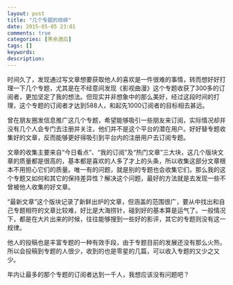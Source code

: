 ```yaml
---
layout: post
title: "几个专题的琐碎"
date: 2015-05-05 23:01
comments: true
categories: [茶余酒后]
tags: []
keywords: 
description: 
---
```

时间久了，发现通过写文章想要获取他人的喜欢是一件很难的事情，转而想好好打理一下几个专题，尤其是在不经意间发现《影视曲漫》这个专题收获了300多的订阅者，更加坚定了我的想法。但现实并非想象中的那么美好，经过这段时间的打理，这个专题的订阅者才达到588人，和起先1000订阅者的目标相去甚远。

曾在朋友圈发信息推广这几个专题，希望能够吸引一些朋友来订阅，实际情况却并没有几个人会专门去注册并关注，他们并不是这个平台的潜在用户。好好替专题收集好的文章，反而能够更好得吸引到平台内的注册用户去订阅专题。

文章的收集主要来自“今日看点”、“我的订阅”及“热门文章”三大块，这几个版块文章的质量都是很高的，基本都是喜欢的人多了才上的头条，所以收集这部分文章根本不用担心它们的质量。唯一有的问题，就是别的专题也会收集它们，那么我的这个专题又如何和其它的保持差异性？解决这个问题，最好的方法就是去发现一些不曾被他人收集的好文章。

<!--more-->
“最新文章”这个版块记录了新鲜出炉的文章，但涵盖的范围很广，要从中找出和自己专题相符的文章比较难，好比是大海捞针，碰到好的基本算是运气了。一般情况下，都是在大片出来的时候，往往能够搜到一些好的影评，其它的专题则没有这一规律。

他人的投稿也是丰富专题的一种有效手段，由于专题目前的发展还没有那么火热，所以会投稿到专题的人很少，收到的也是零星的几篇，可以收入专题的又少之又少。

年内让最多的那个专题的订阅者达到一千人，我想应该没有问题吧？